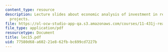 ```yaml
---
content_type: resource
description: Lecture slides about economic analysis of investment in real estate development
  projects.
file: https://ol-ocw-studio-app-qa.s3.amazonaws.com/courses/11-431j-real-estate-finance-and-investment-fall-2006/77580d68a60221e862fbbc699cd7227b_lec15.pdf
file_type: application/pdf
resourcetype: Document
title: lec15.pdf
uid: 77580d68-a602-21e8-62fb-bc699cd7227b
---
```

